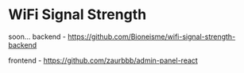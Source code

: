 # WiFi Signal Strength
soon...
backend - https://github.com/Bioneisme/wifi-signal-strength-backend


frontend - https://github.com/zaurbbb/admin-panel-react
